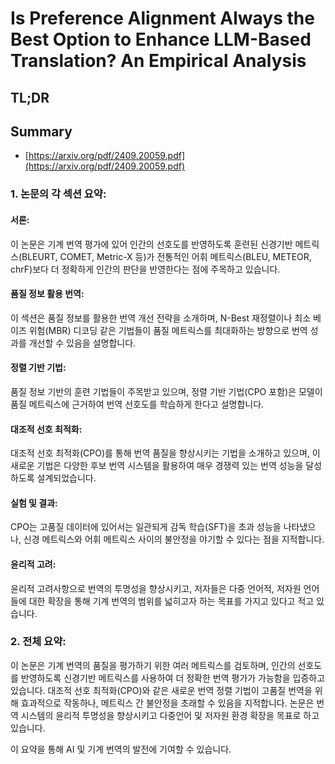 # Is Preference Alignment Always the Best Option to Enhance LLM-Based Translation? An Empirical Analysis
## TL;DR
## Summary
- [https://arxiv.org/pdf/2409.20059.pdf](https://arxiv.org/pdf/2409.20059.pdf)

### 1. 논문의 각 섹션 요약:

#### 서론:
이 논문은 기계 번역 평가에 있어 인간의 선호도를 반영하도록 훈련된 신경기반 메트릭스(BLEURT, COMET, Metric-X 등)가 전통적인 어휘 메트릭스(BLEU, METEOR, chrF)보다 더 정확하게 인간의 판단을 반영한다는 점에 주목하고 있습니다.

#### 품질 정보 활용 번역:
이 섹션은 품질 정보를 활용한 번역 개선 전략을 소개하며, N-Best 재정렬이나 최소 베이즈 위험(MBR) 디코딩 같은 기법들이 품질 메트릭스를 최대화하는 방향으로 번역 성과를 개선할 수 있음을 설명합니다.

#### 정렬 기반 기법:
품질 정보 기반의 훈련 기법들이 주목받고 있으며, 정렬 기반 기법(CPO 포함)은 모델이 품질 메트릭스에 근거하여 번역 선호도를 학습하게 한다고 설명합니다.

#### 대조적 선호 최적화:
대조적 선호 최적화(CPO)를 통해 번역 품질을 향상시키는 기법을 소개하고 있으며, 이 새로운 기법은 다양한 후보 번역 시스템을 활용하여 매우 경쟁력 있는 번역 성능을 달성하도록 설계되었습니다.

#### 실험 및 결과:
CPO는 고품질 데이터에 있어서는 일관되게 감독 학습(SFT)을 초과 성능을 나타냈으나, 신경 메트릭스와 어휘 메트릭스 사이의 불안정을 야기할 수 있다는 점을 지적합니다. 

#### 윤리적 고려:
윤리적 고려사항으로 번역의 투명성을 향상시키고, 저자들은 다중 언어적, 저자원 언어들에 대한 확장을 통해 기계 번역의 범위를 넓히고자 하는 목표를 가지고 있다고 적고 있습니다.

### 2. 전체 요약:

이 논문은 기계 번역의 품질을 평가하기 위한 여러 메트릭스를 검토하며, 인간의 선호도를 반영하도록 신경기반 메트릭스를 사용하여 더 정확한 번역 평가가 가능함을 입증하고 있습니다. 대조적 선호 최적화(CPO)와 같은 새로운 번역 정렬 기법이 고품질 번역을 위해 효과적으로 작동하나, 메트릭스 간 불안정을 초래할 수 있음을 지적합니다. 논문은 번역 시스템의 윤리적 투명성을 향상시키고 다중언어 및 저자원 환경 확장을 목표로 하고 있습니다. 

이 요약을 통해 AI 및 기계 번역의 발전에 기여할 수 있습니다.